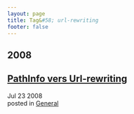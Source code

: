 ```yaml
---
layout: page
title: Tag&#58; url-rewriting
footer: false
---
```


<div id="blog-archives" class="category">
<h2>2008</h2>

<article>
<h1><a href="/2008/07/23/pathinfo-vers-url-rewriting/index.html">PathInfo vers Url-rewriting</a></h1>
<time datetime="2008-07-23T00:00:00-06:00" pubdate><span class='month'>Jul</span> <span class='day'>23</span> <span class='year'>2008</span></time>
<footer>
<span class="categories">posted in 
<a href='/categories/general/'>General</a></span>
</footer>
</article>
</div>
